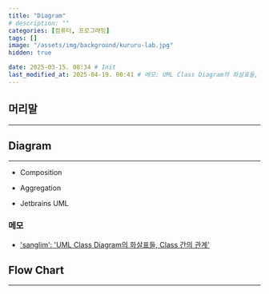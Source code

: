 ```yaml
---
title: "Diagram"
# description: ""
categories: [컴퓨터, 프로그래밍]
tags: []
image: "/assets/img/background/kururu-lab.jpg"
hidden: true

date: 2025-03-15. 08:34 # Init
last_modified_at: 2025-04-19. 00:41 # 메모: UML Class Diagram의 화살표들, Class 간의 관계
---
```


## 머리말

---

## Diagram

---

- Composition
- Aggregation

- Jetbrains UML

### 메모

- ['sanglim': 'UML Class Diagram의 화살표들, Class 간의 관계'](https://ainayoon.tistory.com/9)

## Flow Chart

---

